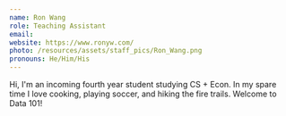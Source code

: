 ```yaml
---
name: Ron Wang
role: Teaching Assistant
email: 
website: https://www.ronyw.com/
photo: /resources/assets/staff_pics/Ron_Wang.png
pronouns: He/Him/His
---
```


Hi, I'm an incoming fourth year student studying CS + Econ. In my spare time I love cooking, playing soccer, and hiking the fire trails. Welcome to Data 101!
